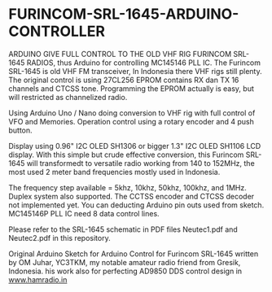 # FURINCOM-SRL-1645-ARDUINO-CONTROLLER

ARDUINO GIVE FULL CONTROL  TO THE OLD VHF RIG FURINCOM SRL-1645 RADIOS, thus Arduino for controlling MC145146 PLL IC.
The Furincom SRL-1645 is old VHF FM transceiver, In Indonesia there VHF rigs still plenty.
The original control is using 27CL256 EPROM contains  RX dan TX 16 channels and CTCSS tone.
Programming the EPROM actually is easy, but will restricted as channelized radio.

Using Arduino Uno / Nano doing conversion to VHF rig with full control of VFO and Memories.
Operation control using a rotary encoder and 4 push button.

Display using 0.96" I2C OLED SH1306 or bigger 1.3" I2C OLED SH1106 LCD display.
With this simple but crude effective conversion, this Furincom SRL-1645 will transformedt to versatile radio
working from 140 to 152MHz, the most used 2 meter band frequencies mostly used in Indonesia.

The frequency step available = 5khz, 10khz, 50khz, 100khz, and 1MHz.
Duplex system also supported.
The CCTSS encoder and CTCSS decoder not implemented yet.
You can deducting Arduino pin outs used from sketch.
MC145146P PLL IC need 8 data control lines.

Please refer to the SRL-1645 schematic in PDF files Neutec1.pdf and Neutec2.pdf in this repository.

Original Arduino Sketch for Arduino Control for Furincom SRL-1645 written by OM Juhar, YC3TKM, my notable amateur radio friend from Gresik, Indonesia.
his work also for perfecting AD9850 DDS control design in www.hamradio.in
